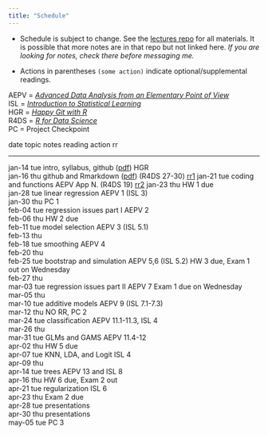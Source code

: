 ```yaml
---
title: "Schedule"
---
```





* Schedule is subject to change. See the [lectures repo](https://github.com/stats-432sp2018/lectures) for all materials. It is possible that more notes are in that repo but not linked here. _If you are looking for notes, check there before messaging me._  

* Actions in parentheses `(some action)` indicate optional/supplemental readings.

AEPV = [_Advanced Data Analysis from an Elementary Point of View_](http://www.stat.cmu.edu/~cshalizi/ADAfaEPoV/ADAfaEPoV.pdf)  
ISL = [_Introduction to Statistical Learning_](http://www-bcf.usc.edu/~gareth/ISL/)  
HGR = [_Happy Git with R_](http://happygitwithr.com/)  
R4DS = [_R for Data Science_](http://r4ds.had.co.nz)  
PC = Project Checkpoint


date         topic                       notes                                                                                           reading                 action                              rr                                                     
-----------  --------------------------  ----------------------------------------------------------------------------------------------  ----------------------  ----------------------------------  -------------------------------------------------------
jan-14 tue   intro, syllabus, github     (<a href=https://raw.githubusercontent.com/stats-432sp2020/lectures/master/lec01.pdf>pdf</a>)   HGR                                                                                                                
jan-16 thu   github and Rmarkdown        (<a href=https://raw.githubusercontent.com/stats-432sp2020/lectures/master/lec02.pdf>pdf</a>)   (R4DS 27-30)                                                <a href=https://github.com/stats-432sp2020/ic1>rr1</a> 
jan-21 tue   coding and functions                                                                                                        AEPV App N. (R4DS 19)                                       <a href=https://github.com/stats-432sp2020/rr2>rr2</a> 
jan-23 thu                                                                                                                                                       HW 1 due                                                                                   
jan-28 tue   linear regression                                                                                                           AEPV 1 (ISL 3)                                                                                                     
jan-30 thu                                                                                                                                                       PC 1                                                                                       
feb-04 tue   regression issues part I                                                                                                    AEPV 2                                                                                                             
feb-06 thu                                                                                                                                                       HW 2 due                                                                                   
feb-11 tue   model selection                                                                                                             AEPV 3 (ISL 5.1)                                                                                                   
feb-13 thu                                                                                                                                                                                                                                                  
feb-18 tue   smoothing                                                                                                                   AEPV 4                                                                                                             
feb-20 thu                                                                                                                                                                                                                                                  
feb-25 tue   bootstrap and simulation                                                                                                    AEPV 5,6 (ISL 5.2)      HW 3 due, Exam 1 out on Wednesday                                                          
feb-27 thu                                                                                                                                                                                                                                                  
mar-03 tue   regression issues part II                                                                                                   AEPV 7                  Exam 1 due on Wednesday                                                                    
mar-05 thu                                                                                                                                                                                                                                                  
mar-10 tue   additive models                                                                                                             AEPV 9 (ISL 7.1-7.3)                                                                                               
mar-12 thu                                                                                                                                                       NO RR, PC 2                                                                                
mar-24 tue   classification                                                                                                              AEPV 11.1-11.3, ISL 4                                                                                              
mar-26 thu                                                                                                                                                                                                                                                  
mar-31 tue   GLMs and GAMS                                                                                                               AEPV 11.4-12                                                                                                       
apr-02 thu                                                                                                                                                       HW 5 due                                                                                   
apr-07 tue   KNN, LDA, and Logit                                                                                                         ISL 4                                                                                                              
apr-09 thu                                                                                                                                                                                                                                                  
apr-14 tue   trees                                                                                                                       AEPV 13 and ISL 8                                                                                                  
apr-16 thu                                                                                                                                                       HW 6 due, Exam 2 out                                                                       
apr-21 tue   regularization                                                                                                              ISL 6                                                                                                              
apr-23 thu                                                                                                                                                       Exam 2 due                                                                                 
apr-28 tue                                                                                                                                                       presentations                                                                              
apr-30 thu                                                                                                                                                       presentations                                                                              
may-05 tue                                                                                                                                                       PC 3                                                                                       
